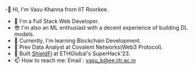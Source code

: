 -👋 Hi, I'm Vasu Khanna from IIT Roorkee.
- 🌟 I'm a Full Stack Web Developer.
- 😎 I'm also an ML enthusiast with a decent experience of building DL models.
- 🌱 Currently, I'm learning Blockchain Development.
- 🔮 Prev Data Analyst at Covalent Networks(Web3 Protocol).
- 💎 Built [ShieldFi](https://github.com/VasuK111/ShieldFi) at ETHGlobal's SuperHack'23.
- 📫 How to reach me:
        Email : vasu_k@ee.iitr.ac.in
    

<!--
**VasuK111/VasuK111** is a ✨ _special_ ✨ repository because its `README.md` (this file) appears on your GitHub profile.

